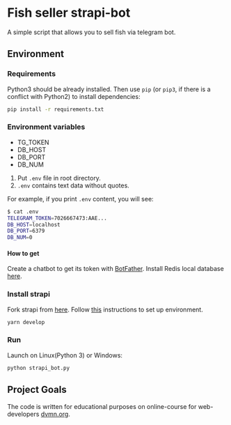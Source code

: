 # Fish seller strapi-bot

A simple script that allows you to sell fish via telegram bot.

## Environment

### Requirements

Python3 should be already installed. 
Then use `pip` (or `pip3`, if there is a conflict with Python2) to install dependencies:
```bash
pip install -r requirements.txt
```

### Environment variables

- TG_TOKEN
- DB_HOST
- DB_PORT
- DB_NUM

1. Put `.env` file in root directory.
2. `.env` contains text data without quotes.

For example, if you print `.env` content, you will see:

```bash
$ cat .env
TELEGRAM_TOKEN=7026667473:AAE...
DB_HOST=localhost
DB_PORT=6379
DB_NUM=0
```

#### How to get

Create a chatbot to get its token with [BotFather](https://telegram.me/BotFather). Install Redis local database
[here](https://redis.io/docs/latest/operate/oss_and_stack/install/install-redis/).

### Install strapi

Fork strapi from [here](https://github.com/duke-doki/strapi-fish). Follow [this](https://github.com/strapi/strapi)
instructions to set up environment.

```bash
yarn develop
```


### Run

Launch on Linux(Python 3) or Windows:
```bash
python strapi_bot.py
```

## Project Goals

The code is written for educational purposes on online-course for web-developers [dvmn.org](https://dvmn.org/).
 
